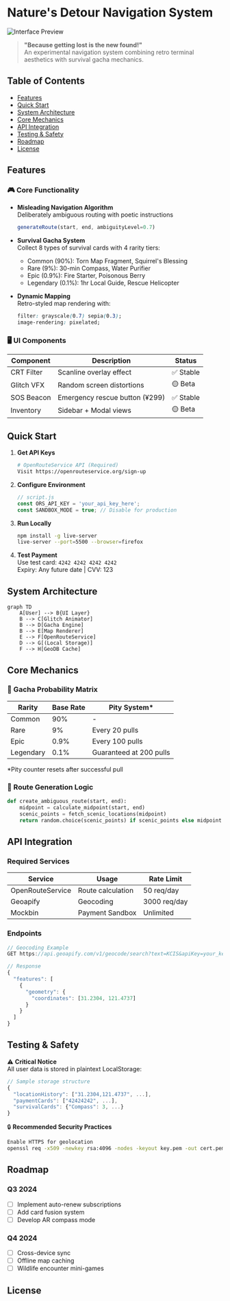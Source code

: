 # Nature's Detour Navigation System

![Interface Preview](https://via.placeholder.com/800x400.png?text=Retro+Terminal+UI+Preview)

> **"Because getting lost is the new found!"**  
> An experimental navigation system combining retro terminal aesthetics with survival gacha mechanics.

## Table of Contents
- [Features](#features)
- [Quick Start](#quick-start)
- [System Architecture](#system-architecture)
- [Core Mechanics](#core-mechanics)
- [API Integration](#api-integration)
- [Testing & Safety](#testing--safety)
- [Roadmap](#roadmap)
- [License](#license)

## Features

### 🎮 Core Functionality
- **Misleading Navigation Algorithm**  
  Deliberately ambiguous routing with poetic instructions
  ```javascript
  generateRoute(start, end, ambiguityLevel=0.7)
  ```
- **Survival Gacha System**  
  Collect 8 types of survival cards with 4 rarity tiers:
  - Common (90%): Torn Map Fragment, Squirrel's Blessing
  - Rare (9%): 30-min Compass, Water Purifier
  - Epic (0.9%): Fire Starter, Poisonous Berry
  - Legendary (0.1%): 1hr Local Guide, Rescue Helicopter

- **Dynamic Mapping**  
  Retro-styled map rendering with:
  ```css
  filter: grayscale(0.7) sepia(0.3);
  image-rendering: pixelated;
  ```

### 🖥️ UI Components
| Component | Description | Status |
|-----------|-------------|--------|
| CRT Filter | Scanline overlay effect | ✅ Stable |
| Glitch VFX | Random screen distortions | 🟡 Beta |
| SOS Beacon | Emergency rescue button (¥299) | ✅ Stable |
| Inventory | Sidebar + Modal views | 🟡 Beta |

## Quick Start

1. **Get API Keys**
   ```bash
   # OpenRouteService API (Required)
   Visit https://openrouteservice.org/sign-up
   ```

2. **Configure Environment**
   ```javascript
   // script.js
   const ORS_API_KEY = 'your_api_key_here';
   const SANDBOX_MODE = true; // Disable for production
   ```

3. **Run Locally**
   ```bash
   npm install -g live-server
   live-server --port=5500 --browser=firefox
   ```

4. **Test Payment**  
   Use test card: `4242 4242 4242 4242`  
   Expiry: Any future date | CVV: 123

## System Architecture

```mermaid
graph TD
    A[User] --> B{UI Layer}
    B --> C[Glitch Animator]
    B --> D[Gacha Engine]
    B --> E[Map Renderer]
    E --> F[OpenRouteService]
    D --> G[(Local Storage)]
    F --> H[GeoDB Cache]
```

## Core Mechanics

### 🎰 Gacha Probability Matrix
| Rarity | Base Rate | Pity System* |
|--------|-----------|--------------|
| Common | 90%       | -            |
| Rare   | 9%        | Every 20 pulls |
| Epic   | 0.9%      | Every 100 pulls |
| Legendary | 0.1%  | Guaranteed at 200 pulls |

*Pity counter resets after successful pull

### 🔄 Route Generation Logic
```python
def create_ambiguous_route(start, end):
    midpoint = calculate_midpoint(start, end)
    scenic_points = fetch_scenic_locations(midpoint)
    return random.choice(scenic_points) if scenic_points else midpoint
```

## API Integration

### Required Services
| Service | Usage | Rate Limit |
|---------|-------|------------|
| OpenRouteService | Route calculation | 50 req/day |
| Geoapify | Geocoding | 3000 req/day |
| Mockbin | Payment Sandbox | Unlimited |

### Endpoints
```javascript
// Geocoding Example
GET https://api.geoapify.com/v1/geocode/search?text=KCIS&apiKey=your_key

// Response
{
  "features": [
    {
      "geometry": {
        "coordinates": [31.2304, 121.4737]
      }
    }
  ]
}
```

## Testing & Safety

⚠️ **Critical Notice**  
All user data is stored in plaintext LocalStorage:
```javascript
// Sample storage structure
{
  "locationHistory": ["31.2304,121.4737", ...],
  "paymentCards": ["42424242", ...],
  "survivalCards": {"Compass": 3, ...}
}
```

🔒 **Recommended Security Practices**
```bash
Enable HTTPS for geolocation
openssl req -x509 -newkey rsa:4096 -nodes -keyout key.pem -out cert.pem -days 365
```

## Roadmap

### Q3 2024
- [ ] Implement auto-renew subscriptions
- [ ] Add card fusion system
- [ ] Develop AR compass mode

### Q4 2024
- [ ] Cross-device sync
- [ ] Offline map caching
- [ ] Wildlife encounter mini-games

## License

